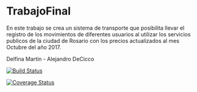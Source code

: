 # TrabajoFinal
En este trabajo se crea un sistema de transporte que posibilita llevar el registro de los movimientos de diferentes usuarios al utilizar los servicios publicos de la ciudad de Rosario con los precios actualizados al mes Octubre del año 2017.

Delfina Martin - Alejandro DeCicco

[![Build Status](https://travis-ci.org/delfi-martin/TrabajoFinal.svg?branch=master)](https://travis-ci.org/delfi-martin/TrabajoFinal)

[![Coverage Status](https://coveralls.io/repos/github/delfi-martin/TrabajoFinal/badge.svg?branch=master)](https://coveralls.io/github/delfi-martin/TrabajoFinal?branch=master)

